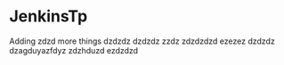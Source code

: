 # JenkinsTp


Adding zdzd more things
dzdzdz
dzdzdz
zzdz
zdzdzdzd
ezezez
dzdzdz
dzagduyazfdyz
zdzhduzd
ezdzdzd
